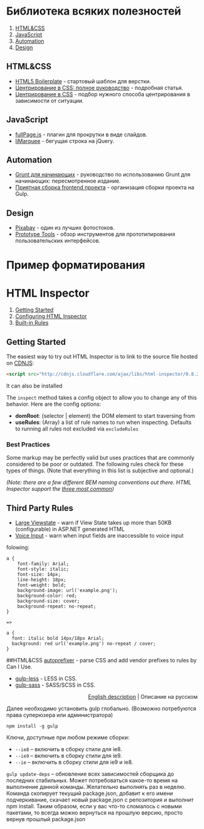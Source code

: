 # Библиотека всяких полезностей

1. [HTML&CSS](#htmlcss)
2. [JavaScript](#javascript)
3. [Automation](#automation)
4. [Design](#design)

## HTML&CSS

* [HTML5 Boilerplate](https://html5boilerplate.com) - стартовый шаблон для верстки.
* [Центрирование в CSS: полное руководство](http://frontender.info/centering-css-complete-guide/) - подробная статья.
* [Центрирование в CSS](http://howtocenterincss.com) - подбор нужного способа центрирования в зависимости от ситуации.

## JavaScript

* [fullPage.js](http://alvarotrigo.com/fullPage/#firstPage) - плагин для прокрутки в виде слайдов.
* [liMarquee](http://masscode.ru/index.php/k2/item/44-limarquee) - бегущая строка на jQuery.

## Automation

* [Grunt для начинающих](http://frontender.info/a-beginners-guide-to-grunt-redux/) - руководство по использованию Grunt для начинающих: пересмотренное издание.
* [Приятная сборка frontend проекта](http://habrahabr.ru/post/250569/) - организация сборки проекта на Gulp.

## Design

* [Pixabay](https://pixabay.com/ru/) - один из лучших фотостоков.
* [Prototype Tools](https://xakep.ru/2014/09/09/prototype-tools/) - обзор инструментов для прототипирования пользовательских интерфейсов.




# Пример форматирования

# HTML Inspector

1. [Getting Started](#getting-started)
2. [Configuring HTML Inspector](#configuring-html-inspector)
3. [Built-in Rules](#built-in-rules)

## Getting Started

The easiest way to try out HTML Inspector is to link to the source file hosted on [CDNJS](http://cdnjs.com/):

```html
<script src="http://cdnjs.cloudflare.com/ajax/libs/html-inspector/0.8.2/html-inspector.js"></script>
```

It can also be installed

The `inspect` method takes a config object to allow you to change any of this behavior. Here are the config options:

- **domRoot**: (selector | element) the DOM element to start traversing from
- **useRules**: (Array) a list of rule names to run when inspecting. Defaults to running all rules not excluded via `excludeRules`

### Best Practices

Some markup may be perfectly valid but uses practices that are commonly considered to be poor or outdated. The following rules check for these types of things. (Note that everything in this list is subjective and optional.)

*(Note: there are a few different BEM naming conventions out there. HTML Inspector support the [three most common](https://github.com/philipwalton/html-inspector/blob/master/src/rules/convention/bem-conventions.js#L3-L29))*

## Third Party Rules

- [Large Viewstate](https://github.com/palewar/html-inspector/blob/master/src/rules/best-practices/large-viewstate.js) - warn if View State takes up more than 50KB (configurable) in ASP.NET generated HTML
- [Voice Input](https://googledrive.com/host/0B8yu2s4Q9YD8VEZNUHJaV3BkSzA/File.htm) - warn when input fields are inaccessible to voice input

folowing:

	a {
		font-family: Arial;
		font-style: italic;
		font-size: 14px;
		line-height: 18px;
		font-weight: bold;
		background-image: url('example.png');
		background-color: red;
		background-size: cover;
		background-repeat: no-repeat;
	}

	=>

    a {
      font: italic bold 14px/18px Arial;
      background: red url('example.png') no-repeat / cover;
    }

##HTML&CSS
[autoprefixer](https://github.com/postcss/autoprefixer) - parse CSS and add vendor prefixes to rules by Can I Use.


* [gulp-less](https://github.com/plus3network/gulp-less) - LESS in CSS.
* [gulp-sass](https://github.com/dlmanning/gulp-sass) - SASS/SCSS in СSS.

<p align="right">
<a href="README.md">English description</a> | Описание на русском
</p>

Далее необходимо установить gulp глобально. (Возможно потребуются права суперюзера или администратора)

```shell
npm install -g gulp
```

Ключи, доступные при любом режиме сборки:

* `--ie8` – включить в сборку стили для ie8.
* `--ie9` – включить в сборку стили для ie9.
* `--ie` – включить в сборку стили для ie9 и ie8.

`gulp update-deps` – обновление всех зависимостей сборщика до последних стабильных. Может потребоваться какое-то время на выполнение данной команды. Желательно выполнять раз в неделю. Команда скопирует текущий package.json, добавит к его имени подчеркивание, скачает новый package.json с репозитория и выполнит npm install. Таким образом, если у вас что-то сломалось с новыми пакетами, то всегда можно вернуться на прошлую версию, просто вернув прошлый package.json